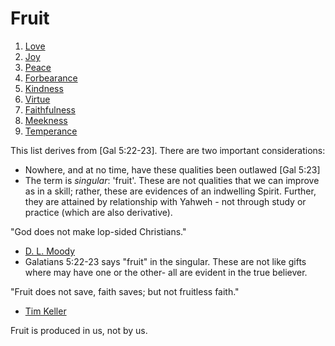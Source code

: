 # Fruit

1. [Love](Love)
2. [Joy](Joy)
3. [Peace](Peace)
4. [Forbearance](Forbearance)
5. [Kindness](Kindness)
6. [Virtue](Virtue)
7. [Faithfulness](Faithfulness)
8. [Meekness](Meekness)
9. [Temperance](Temperance)

This list derives from [Gal 5:22-23].
There are two important considerations:
- Nowhere, and at no time, have these qualities been outlawed [Gal 5:23]
- The term is _singular_: 'fruit'.  These are not qualities that we can improve as in a skill; rather, these are evidences of an indwelling Spirit.  Further, they are attained by relationship with Yahweh - not through study or practice (which are also derivative).


"God does not make lop-sided Christians."
- [D. L. Moody](https://en.wikipedia.org/wiki/Dwight_L._Moody)
- Galatians 5:22-23 says "fruit" in the singular.  These are not like gifts where may have one or the other- all are evident in the true believer.

"Fruit does not save, faith saves; but not fruitless faith."
- [Tim Keller]()


Fruit is produced in us, not by us.
